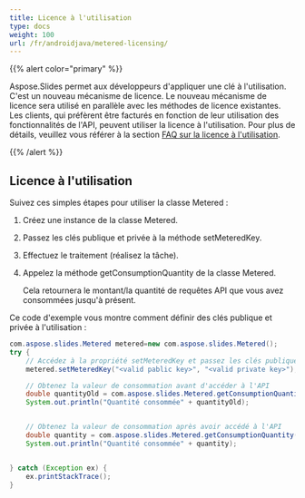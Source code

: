 ```yaml
---
title: Licence à l'utilisation
type: docs
weight: 100
url: /fr/androidjava/metered-licensing/
---
```


{{% alert color="primary" %}} 

Aspose.Slides permet aux développeurs d'appliquer une clé à l'utilisation. C'est un nouveau mécanisme de licence. Le nouveau mécanisme de licence sera utilisé en parallèle avec les méthodes de licence existantes. Les clients, qui préfèrent être facturés en fonction de leur utilisation des fonctionnalités de l'API, peuvent utiliser la licence à l'utilisation. Pour plus de détails, veuillez vous référer à la section [FAQ sur la licence à l'utilisation](https://purchase.aspose.com/faqs/licensing/metered).

{{% /alert %}} 
## **Licence à l'utilisation**
Suivez ces simples étapes pour utiliser la classe Metered :

1. Créez une instance de la classe Metered.

1. Passez les clés publique et privée à la méthode setMeteredKey.

1. Effectuez le traitement (réalisez la tâche).

1. Appelez la méthode getConsumptionQuantity de la classe Metered.

   Cela retournera le montant/la quantité de requêtes API que vous avez consommées jusqu'à présent.

Ce code d'exemple vous montre comment définir des clés publique et privée à l'utilisation :

```java
com.aspose.slides.Metered metered=new com.aspose.slides.Metered();
try {
    // Accédez à la propriété setMeteredKey et passez les clés publique et privée en paramètres
    metered.setMeteredKey("<valid pablic key>", "<valid private key>");

    // Obtenez la valeur de consommation avant d'accéder à l'API
    double quantityOld = com.aspose.slides.Metered.getConsumptionQuantity();
    System.out.println("Quantité consommée" + quantityOld);


    // Obtenez la valeur de consommation après avoir accédé à l'API
    double quantity = com.aspose.slides.Metered.getConsumptionQuantity();
    System.out.println("Quantité consommée" + quantity);


} catch (Exception ex) {
    ex.printStackTrace();
}
```